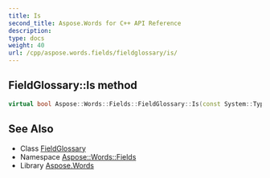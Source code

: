 ```yaml
---
title: Is
second_title: Aspose.Words for C++ API Reference
description: 
type: docs
weight: 40
url: /cpp/aspose.words.fields/fieldglossary/is/
---
```

## FieldGlossary::Is method




```cpp
virtual bool Aspose::Words::Fields::FieldGlossary::Is(const System::TypeInfo &target) const override
```

## See Also

* Class [FieldGlossary](../)
* Namespace [Aspose::Words::Fields](../../)
* Library [Aspose.Words](../../../)
